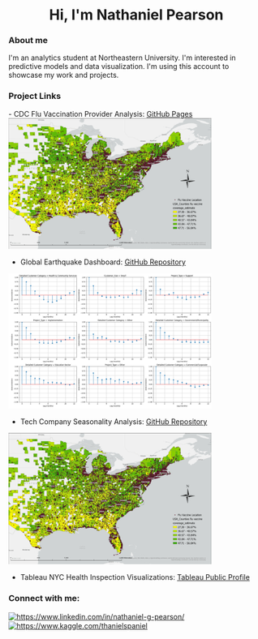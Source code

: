 <h1 align="center">Hi, I'm Nathaniel Pearson</h1>

<h3>About me</h3>
<p>
I'm an analytics student at Northeastern University. I'm interested in predictive models and data visualization. I'm using this account to showcase my work and projects. 
</p>

<h3>Project Links</h3>
<p>
  - CDC Flu Vaccination Provider Analysis: <a href="https://github.com/npearsonat/cdc-flu-vaccination-analysis" target="_blank">GitHub Pages</a><br>
<img src="https://github.com/npearsonat/cdc-flu-vaccination-analysis/blob/0c419d9fe4f1a2b439a4dd34eb5958010fbd56bd/visualizations/Layout1.png" width="400">
  
  - Global Earthquake Dashboard: <a href="https://github.com/npearsonat/eathquake_dashboard" target="_blank">GitHub Repository</a><br>
<img src="https://github.com/npearsonat/tech_company_workload_seasonality/blob/b4a93e25e71466e3843ca04a01373eda3beb29d8/visualizations/ACF_comparative.png" width="400">

  - Tech Company Seasonality Analysis: <a href="https://github.com/npearsonat/tech_company_workload_seasonality" target="_blank">GitHub Repository</a>
<img src="https://github.com/npearsonat/cdc-flu-vaccination-analysis/blob/0c419d9fe4f1a2b439a4dd34eb5958010fbd56bd/visualizations/Layout1.png" width="400">

  - Tableau NYC Health Inspection Visualizations: <a href="https://public.tableau.com/app/profile/nathaniel.pearson/vizzes" target = "blank">Tableau Public Profile</a>
</p>

<h3 align="left">Connect with me:</h3>

<p align="left">
  <a href="https://linkedin.com/in/nathaniel-g-pearson/" target="blank">
    <img align="center" src="https://raw.githubusercontent.com/rahuldkjain/github-profile-readme-generator/master/src/images/icons/Social/linked-in-alt.svg" alt="https://www.linkedin.com/in/nathaniel-g-pearson/" height="30" width="40" />
  </a>
  <a href="https://kaggle.com/thanielspaniel" target="blank">
    <img align="center" src="https://raw.githubusercontent.com/rahuldkjain/github-profile-readme-generator/master/src/images/icons/Social/kaggle.svg" alt="https://www.kaggle.com/thanielspaniel" height="30" width="40" />
  </a>
</p>
